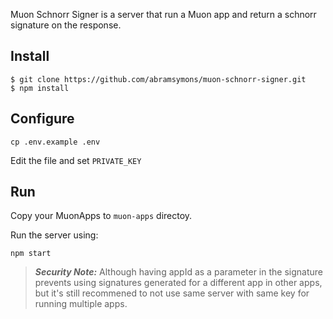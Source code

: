 Muon Schnorr Signer is a server that run a Muon app and return a schnorr signature on the response.

## Install

```
$ git clone https://github.com/abramsymons/muon-schnorr-signer.git
$ npm install
```

## Configure

```
cp .env.example .env
```
Edit the file and set `PRIVATE_KEY`

## Run

Copy your MuonApps to `muon-apps` directoy.

Run the server using:

```
npm start
```

> **_Security Note:_** Although having appId as a parameter in the signature prevents using signatures generated for a different app in other apps, but it's still recommened to not use same server with same key for running multiple apps.
